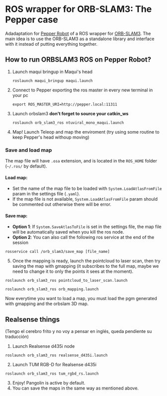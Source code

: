 # ROS wrapper for ORB-SLAM3: The Pepper case

Adadaptation for [Pepper Robot](https://github.com/uchile-robotics/maqui_bringup) of a ROS wrapper for [ORB-SLAM3](https://github.com/UZ-SLAMLab/ORB_SLAM3). The main idea is to use the ORB-SLAM3 as a standalone library and interface with it instead of putting everything together. 

##  How to run ORBSLAM3 ROS on Pepper Robot?
 1. Launch maqui bringup in Maqui's head

    ```
    roslaunch maqui_bringup maqui.launch
    ```

2. Connect to Pepper exporting the ros master in every new terminal in your pc
    
    ```
    export ROS_MASTER_URI=http://pepper.local:11311
    ```

3. Launch orbslam3 **don't forget to source your catkin_ws**

    ```
    roslaunch orb_slam3_ros ntuviral_mono_maqui.launch
    ```

4. Map! Launch Teleop and map the enviroment (try using some routine to keep Pepper's head withoup moving)


### Save and load map 

The map file will have `.osa` extension, and is located in the `ROS_HOME` folder (`~/.ros/` by default).
#### Load map:
- Set the name of the map file to be loaded with `System.LoadAtlasFromFile` param in the settings file (`.yaml`).
- If the map file is not available, `System.LoadAtlasFromFile` param should be commented out otherwise there will be error.
#### Save map:
- **Option 1**: If `System.SaveAtlasToFile` is set in the settings file, the map file will be automatically saved when you kill the ros node.
- **Option 2**: You can also call the following ros service at the end of the session
```
rosservice call /orb_slam3/save_map [file_name]
```

5. Once the mapping is ready, launch the pointcloud to laser scan, then try saving the map with gmapping (it subscribes to the full map, maybe we need to change it to only the points it sees at the moment).

```
roslaunch orb_slam3_ros pointcloud_to_laser_scan.launch
```

```
roslaunch orb_slam3_ros orb_mapping.launch
```

 Now everytime you want to load a map, you must load the pgm generated with gmapping and the orbslam 3D map.


 ## Realsense things
 (Tengo el cerebro frito y no voy a pensar en inglés, queda pendiente su traducción)

 1. Launch Realsense d435i node
```
roslaunch orb_slam3_ros realsense_d435i.launch
```
 2. Launch TUM RGB-D for Realsense d435i
```
roslaunch orb_slam3_ros tum_rgbd_rs.launch
```
 3. Enjoy! Pangolin is active by default.
 4. You can save the maps in the same way as mentioned above.
 

